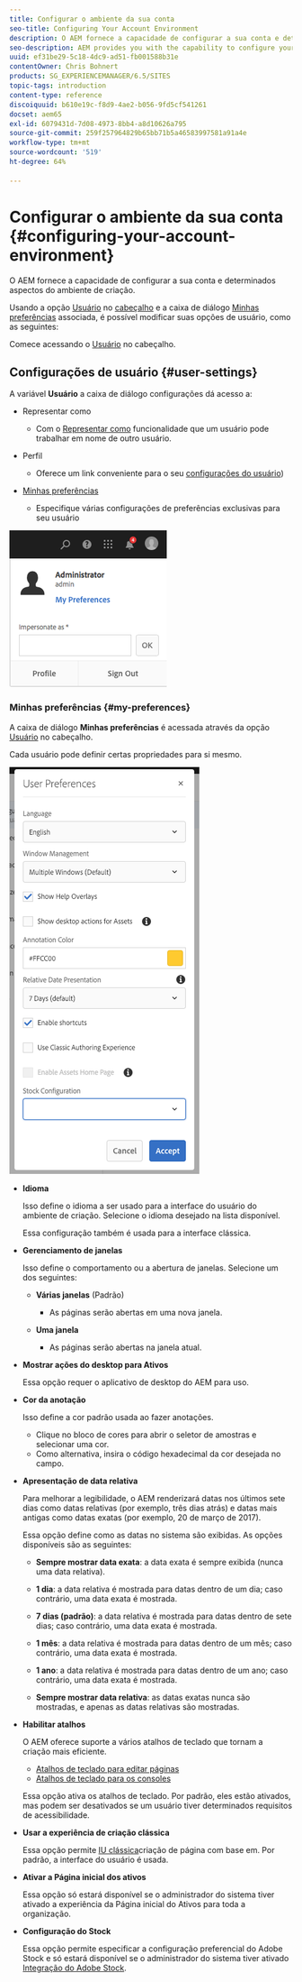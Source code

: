 ```yaml
---
title: Configurar o ambiente da sua conta
seo-title: Configuring Your Account Environment
description: O AEM fornece a capacidade de configurar a sua conta e determinados aspectos do ambiente de criação
seo-description: AEM provides you with the capability to configure your account and certain aspects of the author environment
uuid: ef31be29-5c18-4dc9-ad51-fb001588b31e
contentOwner: Chris Bohnert
products: SG_EXPERIENCEMANAGER/6.5/SITES
topic-tags: introduction
content-type: reference
discoiquuid: b610e19c-f8d9-4ae2-b056-9fd5cf541261
docset: aem65
exl-id: 6079431d-7d08-4973-8bb4-a8d10626a795
source-git-commit: 259f257964829b65bb71b5a46583997581a91a4e
workflow-type: tm+mt
source-wordcount: '519'
ht-degree: 64%

---
```


# Configurar o ambiente da sua conta  {#configuring-your-account-environment}

O AEM fornece a capacidade de configurar a sua conta e determinados aspectos do ambiente de criação.

Usando a opção [Usuário](/help/sites-authoring/user-properties.md#user-settings) no [cabeçalho](/help/sites-authoring/basic-handling.md#the-header) e a caixa de diálogo [Minhas preferências](#userpreferences) associada, é possível modificar suas opções de usuário, como as seguintes:

Comece acessando o [Usuário](/help/sites-authoring/user-properties.md#user-settings) no cabeçalho.

## Configurações de usuário {#user-settings}

A variável **Usuário** a caixa de diálogo configurações dá acesso a:

* Representar como

   * Com o [Representar como](/help/sites-administering/security.md#impersonating-another-user) funcionalidade que um usuário pode trabalhar em nome de outro usuário.

* Perfil

   * Oferece um link conveniente para o seu [configurações do usuário](/help/sites-administering/security.md))

* [Minhas preferências](/help/sites-authoring/user-properties.md#my-preferences)

   * Especifique várias configurações de preferências exclusivas para seu usuário

![screen_shot_2018-03-20at103808](assets/screen_shot_2018-03-20at103808.png)

### Minhas preferências {#my-preferences}

A caixa de diálogo **Minhas preferências** é acessada através da opção [Usuário](/help/sites-authoring/user-properties.md#user-settings) no cabeçalho.

Cada usuário pode definir certas propriedades para si mesmo.

![screen-shot_2019-03-05at100322](assets/screen-shot_2019-03-05at100322.png)

* **Idioma**

  Isso define o idioma a ser usado para a interface do usuário do ambiente de criação. Selecione o idioma desejado na lista disponível.

  Essa configuração também é usada para a interface clássica.

* **Gerenciamento de janelas**

  Isso define o comportamento ou a abertura de janelas. Selecione um dos seguintes:

   * **Várias janelas** (Padrão)

      * As páginas serão abertas em uma nova janela.

   * **Uma janela**

      * As páginas serão abertas na janela atual.

* **Mostrar ações do desktop para Ativos**

  Essa opção requer o aplicativo de desktop do AEM para uso.

* **Cor da anotação**

  Isso define a cor padrão usada ao fazer anotações.

   * Clique no bloco de cores para abrir o seletor de amostras e selecionar uma cor.
   * Como alternativa, insira o código hexadecimal da cor desejada no campo.

* **Apresentação de data relativa**

  Para melhorar a legibilidade, o AEM renderizará datas nos últimos sete dias como datas relativas (por exemplo, três dias atrás) e datas mais antigas como datas exatas (por exemplo, 20 de março de 2017).

  Essa opção define como as datas no sistema são exibidas. As opções disponíveis são as seguintes:

   * **Sempre mostrar data exata**: a data exata é sempre exibida (nunca uma data relativa).
   * **1 dia**: a data relativa é mostrada para datas dentro de um dia; caso contrário, uma data exata é mostrada.

   * **7 dias (padrão)**: a data relativa é mostrada para datas dentro de sete dias; caso contrário, uma data exata é mostrada.

   * **1 mês**: a data relativa é mostrada para datas dentro de um mês; caso contrário, uma data exata é mostrada.

   * **1 ano**: a data relativa é mostrada para datas dentro de um ano; caso contrário, uma data exata é mostrada.

   * **Sempre mostrar data relativa**: as datas exatas nunca são mostradas, e apenas as datas relativas são mostradas.

* **Habilitar atalhos**

  O AEM oferece suporte a vários atalhos de teclado que tornam a criação mais eficiente.

   * [Atalhos de teclado para editar páginas](/help/sites-authoring/page-authoring-keyboard-shortcuts.md)
   * [Atalhos de teclado para os consoles](/help/sites-authoring/keyboard-shortcuts.md)

  Essa opção ativa os atalhos de teclado. Por padrão, eles estão ativados, mas podem ser desativados se um usuário tiver determinados requisitos de acessibilidade.

* **Usar a experiência de criação clássica**

  Essa opção permite [IU clássica](/help/sites-classic-ui-authoring/home.md)criação de página com base em. Por padrão, a interface do usuário é usada.

* **Ativar a Página inicial dos ativos**

  Essa opção só estará disponível se o administrador do sistema tiver ativado a experiência da Página inicial do Ativos para toda a organização.

* **Configuração do Stock**

  Essa opção permite especificar a configuração preferencial do Adobe Stock e só estará disponível se o administrador do sistema tiver ativado [Integração do Adobe Stock](/help/assets/aem-assets-adobe-stock.md).
